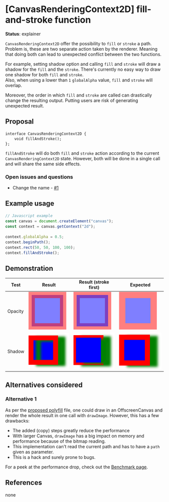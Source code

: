 [CanvasRenderingContext2D] fill-and-stroke function
=======
**Status**: explainer

`CanvasRenderingContext2D` offer the possibility to `fill` or `stroke` a path.
Problem is, these are two separate action taken by the renderer.
Meaning that doing both can lead to unexpected conflict between the two functions.

For example, setting shadow option and calling `fill` and `stroke` will draw a shadow for the `fill` and the `stroke`.
There's currently no easy way to draw one shadow for both `fill` and `stroke`.  
Also, when using a lower than `1` `globalAlpha` value, `fill` and `stroke` will overlap.

Moreover, the order in which `fill` and `stroke` are called can drastically change the resulting output.
Putting users are risk of generating unexpected result.


Proposal
--------

```webidl
interface CanvasRenderingContext2D {
    void fillAndStroke();
};
```

`fillAndStroke` will do both `fill` and `stroke` action according to the current `CanvasRenderingContext2D` state.
However, both will be done in a single call and will share the same side effects.

### Open issues and questions

 - Change the name - [#1](https://github.com/GMartigny/canvas-fill-and-stroke/issues/1)


Example usage
-------------

```js
// Javascript example
const canvas = document.createElement("canvas");
const context = canvas.getContext("2d");

context.globalAlpha = 0.5;
context.beginPath();
context.rect(50, 50, 100, 100);
context.fillAndStroke();
```


Demonstration
-------------

| Test | Result | Result (stroke first) | Expected |
| --- | --- | --- | --- |
| Opacity |[![test opacity result](./media/alpha-result.png)](./examples/alpha.html) |[![test opacity result with stroke first](./media/alpha-result-stroke-first.png)](./examples/alpha-stroke-first.html) |[![test opacity result expected](./media/alpha-result-expected.png)](./examples/alpha-expected.html) |
| Shadow |[![test shadow result](./media/shadow-result.png)](./examples/shadow.html) |[![test shadow result with stroke first](./media/shadow-result-stroke-first.png)](./examples/shadow-stroke-first.html) |[![test shadow result expected](./media/shadow-result-expected.png)](./examples/shadow-expected.html) |


Alternatives considered
-----------------------

### Alternative 1

As per the [proposed polyfill](./src/polyfill.js) file, one could draw in an OffscreenCanvas and render the whole result in one call with `drawImage`.
However, this has a few drawbacks:
 - The added (copy) steps greatly reduce the performance
 - With larger Canvas, `drawImage` has a big impact on memory and performance because of the bitmap reading.
 - This implementation can't read the current path and has to have a `path` given as parameter.
 - This is a hack and surely prone to bugs.

For a peek at the performance drop, check out the [Benchmark page](./benchmark/).


References
----------

none
